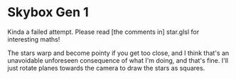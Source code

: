 # Skybox Gen 1

Kinda a failed attempt.
Please read [the comments in] star.glsl for interesting maths!

The stars warp and become pointy if you get too close, and I think that's an unavoidable unforeseen consequence of what I'm doing, and that's fine.
I'll just rotate planes towards the camera to draw the stars as squares.
